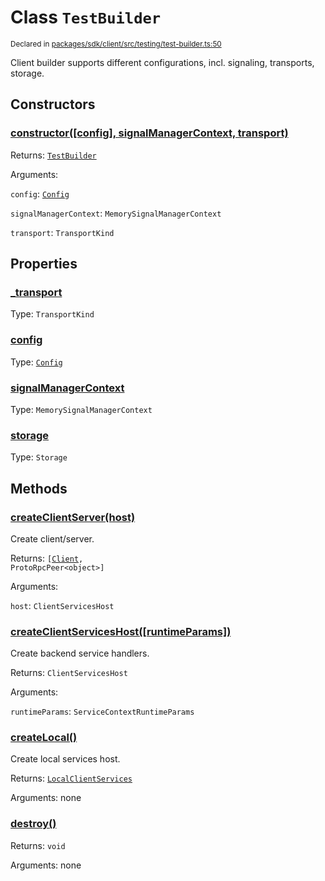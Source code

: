 # Class `TestBuilder`
<sub>Declared in [packages/sdk/client/src/testing/test-builder.ts:50](https://github.com/dxos/dxos/blob/29a91026f/packages/sdk/client/src/testing/test-builder.ts#L50)</sub>


Client builder supports different configurations, incl. signaling, transports, storage.

## Constructors
### [constructor(\[config\], signalManagerContext, transport)](https://github.com/dxos/dxos/blob/29a91026f/packages/sdk/client/src/testing/test-builder.ts#L59)




Returns: <code>[TestBuilder](/api/@dxos/client/classes/TestBuilder)</code>

Arguments: 

`config`: <code>[Config](/api/@dxos/react-client/classes/Config)</code>

`signalManagerContext`: <code>MemorySignalManagerContext</code>

`transport`: <code>TransportKind</code>



## Properties
### [_transport](https://github.com/dxos/dxos/blob/29a91026f/packages/sdk/client/src/testing/test-builder.ts#L56)
Type: <code>TransportKind</code>



### [config](https://github.com/dxos/dxos/blob/29a91026f/packages/sdk/client/src/testing/test-builder.ts#L53)
Type: <code>[Config](/api/@dxos/react-client/classes/Config)</code>



### [signalManagerContext](https://github.com/dxos/dxos/blob/29a91026f/packages/sdk/client/src/testing/test-builder.ts#L61)
Type: <code>MemorySignalManagerContext</code>



### [storage](https://github.com/dxos/dxos/blob/29a91026f/packages/sdk/client/src/testing/test-builder.ts#L55)
Type: <code>Storage</code>




## Methods
### [createClientServer(host)](https://github.com/dxos/dxos/blob/29a91026f/packages/sdk/client/src/testing/test-builder.ts#L141)


Create client/server.

Returns: <code>[[Client](/api/@dxos/react-client/classes/Client), ProtoRpcPeer&lt;object&gt;]</code>

Arguments: 

`host`: <code>ClientServicesHost</code>


### [createClientServicesHost(\[runtimeParams\])](https://github.com/dxos/dxos/blob/29a91026f/packages/sdk/client/src/testing/test-builder.ts#L114)


Create backend service handlers.

Returns: <code>ClientServicesHost</code>

Arguments: 

`runtimeParams`: <code>ServiceContextRuntimeParams</code>


### [createLocal()](https://github.com/dxos/dxos/blob/29a91026f/packages/sdk/client/src/testing/test-builder.ts#L128)


Create local services host.

Returns: <code>[LocalClientServices](/api/@dxos/client/classes/LocalClientServices)</code>

Arguments: none




### [destroy()](https://github.com/dxos/dxos/blob/29a91026f/packages/sdk/client/src/testing/test-builder.ts#L157)




Returns: <code>void</code>

Arguments: none




